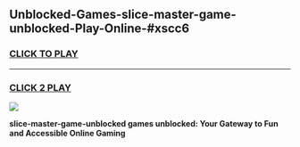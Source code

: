 
## Unblocked-Games-slice-master-game-unblocked-Play-Online-#xscc6
<h3>
<a href="https://premium.freeplayer.one?title=slice-master-game-unblocked&ref=27F">CLICK TO PLAY</a></h3>
<hr>

<h3>
<a href="https://premium.freeplayer.one?title=slice-master-game-unblocked&ref=27F">CLICK 2 PLAY</a>
  
</h3>

<a href="https://premium.freeplayer.one?title=slice-master-game-unblocked&ref=27F"><img src="https://clearcache.store/games.png"></a>


**slice-master-game-unblocked games unblocked: Your Gateway to Fun and Accessible Online Gaming**
